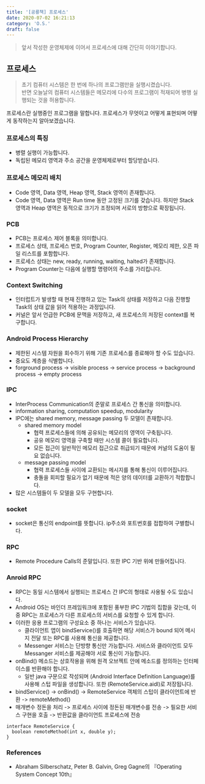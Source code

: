 ```yaml
---
title: '[공룡책] 프로세스'
date: 2020-07-02 16:21:13
category: 'O.S.'
draft: false
---
```


> 앞서 작성한 운영체제에 이어서 프로세스에 대해 간단히 이야기합니다.

## 프로세스

> 초기 컴퓨터 시스템은 한 번에 하나의 프로그램만을 실행시켰습니다.  
> 반면 오늘날의 컴퓨터 시스템들은 메모리에 다수의 프로그램이 적재되어 병행 실행되는 것을 허용합니다.

프로세스란 실행중인 프로그램을 말합니다. 프로세스가 무엇이고 어떻게 표현되며 어떻게 동작하는지 알아보겠습니다.

### 프로세스의 특징

-   병렬 실행이 가능합니다.
-   독립된 메모리 영역과 주소 공간을 운영체제로부터 할당받습니다.

### 프로세스 메모리 배치

-   Code 영역, Data 영역, Heap 영역, Stack 영역이 존재합니다.
-   Code 영역, Data 영역은 Run time 동안 고정된 크기를 갖습니다. 하지만 Stack 영역과 Heap 영역은 동적으로 크기가 조정되며 서로의 방향으로 확장됩니다.

### PCB

-   PCB는 프로세스 제어 블록을 의미합니다.
-   프로세스 상태, 프로세스 번호, Program Counter, Register, 메모리 제한, 오픈 파일 리스트를 포함합니다.
-   프로세스 상태는 new, ready, running, waiting, halted가 존재합니다.
-   Program Counter는 다음에 실행할 명령어의 주소를 가리킵니다.

### Context Switching

-   인터럽트가 발생할 때 현재 진행하고 있는 Task의 상태를 저장하고 다음 진행할 Task의 상태 값을 읽어 적용하는 과정입니다.
-   커널은 앞서 언급한 PCB에 문맥을 저장하고, 새 프로세스의 저장된 context를 복구합니다.

### Android Process Hierarchy

-   제한된 시스템 자원을 회수하기 위해 기존 프로세스를 종료해야 할 수도 있습니다.
-   중요도 계층을 식별합니다.
-   forground process -> visible process -> service process -> background process -> empty process

### IPC

-   InterProcess Communication의 준말로 프로세스 간 통신을 의미합니다.
-   information sharing, computation speedup, modularity
-   IPC에는 shared memory, message passing 두 모델이 존재합니다.
    -   shared memory model
        -   협력 프로세스들에 의해 공유되는 메모리의 영역이 구축됩니다.
        -   공유 메모리 영역을 구축할 때만 시스템 콜이 필요합니다.
        -   모든 접근이 일반적인 메모리 접근으로 취급되기 때문에 커널의 도움이 필요 없습니다.
    -   message passing model
        -   협력 프로세스들 사이에 교환되는 메시지를 통해 통신이 이루어집니다.
        -   충돌을 회피할 필요가 없기 때문에 적은 양의 데이터를 교환하기 적합합니다.
-   많은 시스템들이 두 모델을 모두 구현합니다.

### socket

-   socket은 통신의 endpoint를 뜻합니다. ip주소와 포트번호를 접합하여 구별합니다.

### RPC

-   Remote Procedure Calls의 준말입니다. 또한 IPC 기반 위에 만들어집니다.

### Anroid RPC

-   RPC는 동일 시스템에서 실행되는 프로세스 간 IPC의 형태로 사용될 수도 있습니다.
-   Android OS는 바인더 프레임워크에 포함된 풍부한 IPC 기법의 집합을 갖는데, 이 중 RPC는 프로세스가 다른 프로세스의 서비스를 요청할 수 있게 합니다.
-   이러한 응용 프로그램의 구성요소 중 하나는 서비스가 있습니다.
    -   클라이언트 앱이 bindService()를 호출하면 해당 서비스가 bound 되어 메시지 전달 또는 RPC를 사용해 통신을 제공합니다.
    -   Messenger 서비스는 단방향 통신만 가능합니다. 서비스와 클라이언트 모두 Messanger 서비스를 제공해야 서로 통신이 가능합니다.
-   onBind() 메소드는 상호작용을 위해 원격 오브젝트 안에 메소드를 정의하는 인터페이스를 반환해야 합니다.
    -   일반 java 구문으로 작성되며 (Android Interface Definition Language)를 사용해 스텁 파일을 생성합니다. 또한 (RemoteService.aidl)로 저장됩니다.
-   bindService() -> onBind() -> RemoteService 객체의 스텁이 클라이언트에 반환 -> remoteMethod()
-   매개변수 정돈을 처리 -> 프로세스 사이에 정돈된 매개변수를 전송 -> 필요한 서비스 구현을 호출 -> 반환값을 클라이언트 프로세스에 전송

```
interface RemoteService {
  boolean remoteMethod(int x, double y);
}
```

### References

-   Abraham Silberschatz, Peter B. Galvin, Greg Gagne의 『Operating System Concept 10th』